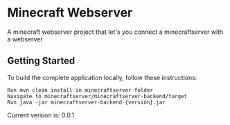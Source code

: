 # Minecraft Webserver

A minecraft webserver project that let's you connect a minecraftserver with a webserver

## Getting Started

To build the complete application locally, follow these instructions:

```
Run mvn clean install in minecraftserver folder
Navigate to minecraftserver/minecraftserver-backend/target
Run java -jar minecraftserver-backend-{version}.jar
```

Current version is: 0.0.1